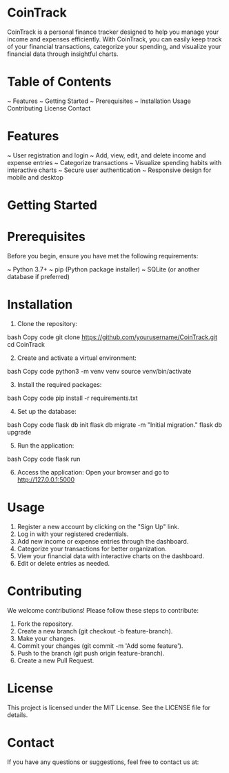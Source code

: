 # CoinTrack

CoinTrack is a personal finance tracker designed to help you manage your income and expenses efficiently. With CoinTrack, you can easily keep track of your financial transactions, categorize your spending, and visualize your financial data through insightful charts.

# Table of Contents
~ Features
~ Getting Started
  ~ Prerequisites
  ~ Installation
Usage
Contributing
License
Contact

# Features
~ User registration and login
~ Add, view, edit, and delete income and expense entries
~ Categorize transactions
~ Visualize spending habits with interactive charts
~ Secure user authentication
~ Responsive design for mobile and desktop

# Getting Started
# Prerequisites
Before you begin, ensure you have met the following requirements:

~ Python 3.7+
~ pip (Python package installer)
~ SQLite (or another database if preferred)

# Installation
1. Clone the repository:

bash
Copy code
git clone https://github.com/yourusername/CoinTrack.git
cd CoinTrack

2. Create and activate a virtual environment:

bash
Copy code
python3 -m venv venv
source venv/bin/activate

3. Install the required packages:

bash
Copy code
pip install -r requirements.txt

4. Set up the database:

bash
Copy code
flask db init
flask db migrate -m "Initial migration."
flask db upgrade

5. Run the application:

bash
Copy code
flask run

6. Access the application:
Open your browser and go to http://127.0.0.1:5000

# Usage
 1. Register a new account by clicking on the "Sign Up" link.
 2. Log in with your registered credentials.
 3. Add new income or expense entries through the dashboard.
 4. Categorize your transactions for better organization.
 5. View your financial data with interactive charts on the dashboard.
 6. Edit or delete entries as needed.

# Contributing
We welcome contributions! Please follow these steps to contribute:

1. Fork the repository.
2. Create a new branch (git checkout -b feature-branch).
3. Make your changes.
4. Commit your changes (git commit -m 'Add some feature').
5. Push to the branch (git push origin feature-branch).
6. Create a new Pull Request.

# License
This project is licensed under the MIT License. See the LICENSE file for details.

# Contact
If you have any questions or suggestions, feel free to contact us at:
